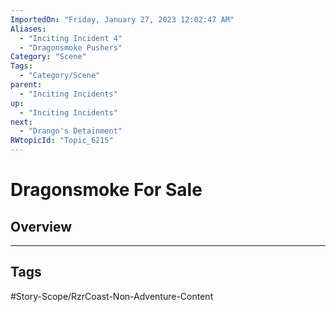 ```yaml
---
ImportedOn: "Friday, January 27, 2023 12:02:47 AM"
Aliases:
  - "Inciting Incident 4"
  - "Dragonsmoke Pushers"
Category: "Scene"
Tags:
  - "Category/Scene"
parent:
  - "Inciting Incidents"
up:
  - "Inciting Incidents"
next:
  - "Drango's Detainment"
RWtopicId: "Topic_6215"
---
```

# Dragonsmoke For Sale
## Overview

---
## Tags
#Story-Scope/RzrCoast-Non-Adventure-Content

